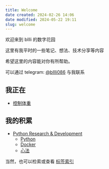 ```yaml
---
title: Welcome
date created: 2024-02-26 14:06
date modified: 2024-05-22 19:11
slug: welcome
---
```


欢迎来到 bllli 的数字花园

这里有我平时的一些笔记、想法、技术分享等内容

希望这里的内容能对你有所帮助。

可以通过 telegram: [@bllli086](https://t.me/bllli086) 与我联系

## 我正在

- [控制体重](/tags/Area/Life/控制体重)

## 我的积累

- [Python Research & Development](/tags/Area/RD)
	- [Python](/tags/Area/RD/backend/python)
	- [Docker](/tags/Area/RD/运维/Docker)
	- [心法](/tags/Area/RD/心法)


当然，也可以检索或查看 [标签索引](/tags)
